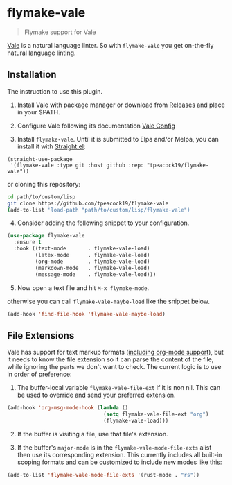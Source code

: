 # flymake-vale
> Flymake support for Vale

[Vale](https://github.com/ValeLint/vale) is a natural language linter.
So with `flymake-vale` you get on-the-fly natural language linting.

## Installation

The instruction to use this plugin.

1. Install Vale with package manager or download from
   [Releases](https://github.com/errata-ai/vale/releases) and place in
   your $PATH.

2. Configure Vale following its documentation [Vale
   Config](https://docs.errata.ai/vale/config)

3. Install `flymake-vale`. Until it is submitted to Elpa and/or Melpa,
   you can install it with
   [Straight.el](https://github.com/radian-software/straight.el):

```emacs-lisp
(straight-use-package
 '(flymake-vale :type git :host github :repo "tpeacock19/flymake-vale"))
```

or cloning this repository: 

```bash
cd path/to/custom/lisp
git clone https://github.com/tpeacock19/flymake-vale
(add-to-list 'load-path "path/to/custom/lisp/flymake-vale")
```

4. Consider adding the following snippet to your configuration.

```el
(use-package flymake-vale
  :ensure t
  :hook ((text-mode       . flymake-vale-load)
         (latex-mode      . flymake-vale-load)
         (org-mode        . flymake-vale-load)
         (markdown-mode   . flymake-vale-load)
         (message-mode    . flymake-vale-load)))
```

5. Now open a text file and hit `M-x flymake-mode`.

otherwise you can call `flymake-vale-maybe-load` like the snippet below.

```el
(add-hook 'find-file-hook 'flymake-vale-maybe-load)
```

## File Extensions

Vale has support for text markup formats ([including org-mode
support](https://github.com/errata-ai/vale/releases/tag/v2.20.0)), but
it needs to know the file extension so it can parse the content of the
file, while ignoring the parts we don't want to check. The current
logic is to use in order of preference:

1. The buffer-local variable `flymake-vale-file-ext` if it is non nil.
   This can be used to override and send your preferred extension.
```el
(add-hook 'org-msg-mode-hook (lambda ()
                               (setq flymake-vale-file-ext "org")
                               (flymake-vale-load)))
```

2. If the buffer is visiting a file, use that file's extension.

3. If the buffer's `major-mode` is in the
   `flymake-vale-mode-file-exts` alist then use its corresponding
   extension. This currently includes all built-in scoping formats and
   can be customized to include new modes like this:
```el
(add-to-list 'flymake-vale-mode-file-exts '(rust-mode . "rs"))
```


<!-- Local Variables: -->
<!-- fill-column: 70 -->
<!-- End: -->
